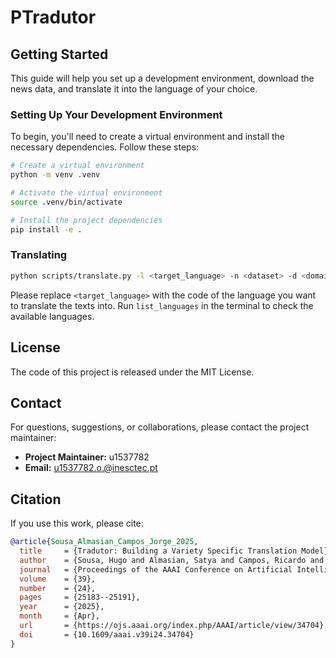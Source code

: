 # PTradutor

## Getting Started

This guide will help you set up a development environment, download the news data, and translate it into the language of your choice.

### Setting Up Your Development Environment

To begin, you'll need to create a virtual environment and install the necessary dependencies. Follow these steps:

```sh
# Create a virtual environment
python -m venv .venv

# Activate the virtual environment
source .venv/bin/activate

# Install the project dependencies
pip install -e .
```

### Translating 

```sh
python scripts/translate.py -l <target_language> -n <dataset> -d <domain> -s <split>
```

Please replace `<target_language>` with the code of the language you want to translate the texts into. Run `list_languages` in the terminal to check the available languages.


## License

The code of this project is released under the MIT License.

## Contact

For questions, suggestions, or collaborations, please contact the project maintainer:

- **Project Maintainer:** u1537782 
- **Email:** u1537782.o.@inesctec.pt

## Citation

If you use this work, please cite:

```bibtex
@article{Sousa_Almasian_Campos_Jorge_2025,
  title     = {Tradutor: Building a Variety Specific Translation Model},
  author    = {Sousa, Hugo and Almasian, Satya and Campos, Ricardo and Jorge, Alipio},
  journal   = {Proceedings of the AAAI Conference on Artificial Intelligence},
  volume    = {39},
  number    = {24},
  pages     = {25183--25191},
  year      = {2025},
  month     = {Apr},
  url       = {https://ojs.aaai.org/index.php/AAAI/article/view/34704},
  doi       = {10.1609/aaai.v39i24.34704}
}
```
